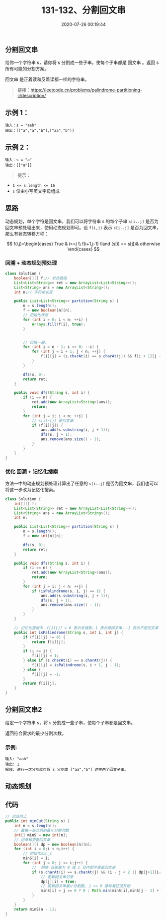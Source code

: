 ﻿---
title: 131-132、分割回文串
categories:
- leetcode
tags:
  - null
date: 2020-07-26 00:19:44
---
## 分割回文串
 给你一个字符串 s，请你将 s 分割成一些子串，使每个子串都是 回文串 。返回 s 所有可能的分割方案。

回文串 是正着读和反着读都一样的字符串。

> 链接：https://leetcode.cn/problems/palindrome-partitioning-ii/description/

## 示例 1：
```
输入：s = "aab"
输出：[["a","a","b"],["aa","b"]]
```
## 示例 2：
```
输入：s = "a"
输出：[["a"]]
```


 

> 提示：

- `1 <= s.length <= 16`
- `s` 仅由小写英文字母组成
## 思路
动态规划，单个字符是回文串，我们可以将字符串 s 的每个子串 `s[i..j]` 是否为回文串预处理出来，使用动态规划即可。设 `f(i,j)` 表示 `s[i..j]` 是否为回文串，那么有状态转移方程：

$$
f(i,j)=\begin{cases}  
True & i>=j \\
f(i+1,j-1) \land (s[i] == s[j])& otherwise
\end{cases}
$$
### 回溯 + 动态规划预处理
```java
class Solution {
    boolean[][] f;// 状态数组
    List<List<String>> ret = new ArrayList<List<String>>();
    List<String> ans = new ArrayList<String>();
    int n;// 字符串长度

    public List<List<String>> partition(String s) {
        n = s.length();
        f = new boolean[n][n];
        // 初始化状态
        for (int i = 0; i < n; ++i) {
            Arrays.fill(f[i], true);
        }


        // 扫描一遍，
        for (int i = n - 1; i >= 0; --i) {
            for (int j = i + 1; j < n; ++j) {
                f[i][j] = (s.charAt(i) == s.charAt(j)) && f[i + 1][j - 1];
            }
        }

        dfs(s, 0);
        return ret;
    }

    public void dfs(String s, int i) {
        if (i == n) {
            ret.add(new ArrayList<String>(ans));
            return;
        }
        for (int j = i; j < n; ++j) {
            // s[i]~[j] 是回文串
            if (f[i][j]) {
                ans.add(s.substring(i, j + 1));
                dfs(s, j + 1);
                ans.remove(ans.size() - 1);
            }
        }
    }
}
```

### 优化 回溯 + 记忆化搜索

方法一中的动态规划预处理计算出了任意的 `s[i..j]` 是否为回文串，我们也可以将这一步改为记忆化搜索。

```java
class Solution {
    int[][] f;
    List<List<String>> ret = new ArrayList<List<String>>();
    List<String> ans = new ArrayList<String>();
    int n;

    public List<List<String>> partition(String s) {
        n = s.length();
        f = new int[n][n];

        dfs(s, 0);
        return ret;
    }

    public void dfs(String s, int i) {
        if (i == n) {
            ret.add(new ArrayList<String>(ans));
            return;
        }
        for (int j = i; j < n; ++j) {
            if (isPalindrome(s, i, j) == 1) {
                ans.add(s.substring(i, j + 1));
                dfs(s, j + 1);
                ans.remove(ans.size() - 1);
            }
        }
    }

    // 记忆化搜索中，f[i][j] = 0 表示未搜索，1 表示是回文串，-1 表示不是回文串
    public int isPalindrome(String s, int i, int j) {
        if (f[i][j] != 0) {
            return f[i][j];
        }
        if (i >= j) {
            f[i][j] = 1;
        } else if (s.charAt(i) == s.charAt(j)) {
            f[i][j] = isPalindrome(s, i + 1, j - 1);
        } else {
            f[i][j] = -1;
        }
        return f[i][j];
    }
}
```
## 分割回文串2
给定一个字符串 s，将 s 分割成一些子串，使每个子串都是回文串。

返回符合要求的最少分割次数。

### 示例:
```
输入: "aab"
输出: 1
解释: 进行一次分割就可将 s 分割成 ["aa","b"] 这样两个回文子串。
```
<!-- 来源：力扣（LeetCode）
链接：https://leetcode-cn.com/problems/palindrome-partitioning-ii
著作权归领扣网络所有。商业转载请联系官方授权，非商业转载请注明出处。 -->
## 动态规划


## 代码
```java
// 自底向上
public int minCut(String s) {
    int n = s.length();
    // 最每一处之前的最小分割次数
    int[] minS = new int[n];
    // 记录和更新回文串
    boolean[][] dp = new boolean[n][n];
    for (int i = 0;i < n;i++) {
        // 初始化min_s
        minS[i] = i;
        for (int j = 0; j <= i;j++) {
            //  相等 且距离为 0 或 1 且内部字串是回文串
            if (s.charAt(i) == s.charAt(j) && (i - j < 2 || dp[j+1][i-1])) {
                // 更新回文串记录
                dp[j][i] = true;
                // 更新回文串最小分割数, j == 0 意味着还没开始
                minS[i] = j == 0 ? 0 : Math.min(minS[i],minS[j - 1] + 1);
            }
        }
    }
    return minS[n - 1];
}
```